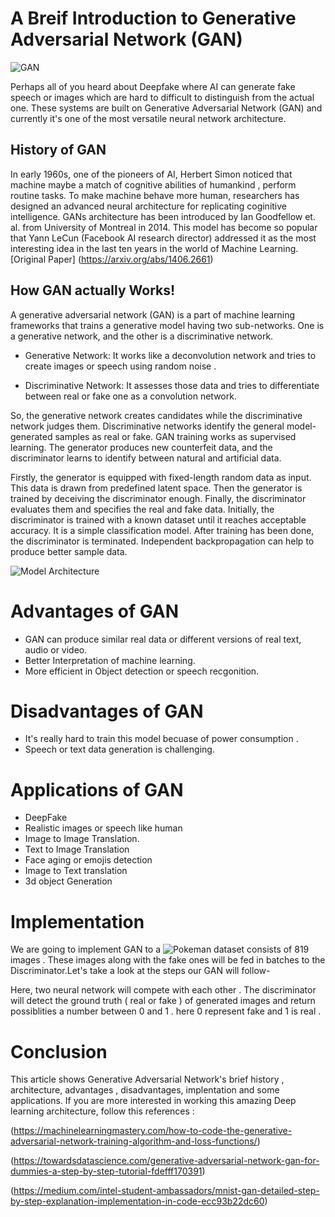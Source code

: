 # A Breif Introduction to Generative Adversarial Network (GAN)

![GAN](https://github.com/ron352/winter-of-contributing/blob/Datascience_With_Python/Datascience_With_Python/Deep%20Learning/Algorithms/Generative%20Adversarial%20Network/Images/GAN.png)

Perhaps all of you heard about Deepfake where AI can generate fake speech or images which are hard to difficult to distinguish from the actual one. These systems are built on Generative Adversarial Network (GAN) and currently it's one of the most versatile neural network architecture.

## History of GAN

In early 1960s, one of the pioneers of AI, Herbert Simon noticed that machine maybe a match of cognitive abilities of humankind , perform routine tasks. To make machine behave more human, researchers has designed an advanced neural architecture for replicating coginitive intelligence. GANs architecture has been introduced by Ian Goodfellow et. al. from University of Montreal in 2014. This model has become so popular that Yann LeCun (Facebook AI research director) addressed it as the most interesting idea in the last ten years in the world of Machine Learning.
[Original Paper] (https://arxiv.org/abs/1406.2661)

## How GAN actually Works!

A generative adversarial network (GAN) is a part of machine learning frameworks that trains a generative model having two sub-networks. One is a generative network, and the other is a discriminative network.

- Generative Network: It works like a deconvolution network and tries to create images or speech using random noise .

- Discriminative Network: It assesses those data and tries to differentiate between real or fake one as a convolution network.

So, the generative network creates candidates while the discriminative network judges them. Discriminative networks identify the general model-generated samples as real or fake. GAN training works as supervised learning. The generator produces new counterfeit data, and the discriminator learns to identify between natural and artificial data.

Firstly, the generator is equipped with fixed-length random data as input. This data is drawn from predefined latent space. Then the generator is trained by deceiving the discriminator enough. Finally, the discriminator evaluates them and specifies the real and fake data. Initially, the discriminator is trained with a known dataset until it reaches acceptable accuracy. It is a simple classification model. After training has been done, the discriminator is terminated. Independent backpropagation can help to produce better sample data.

![Model Architecture](https://github.com/ron352/winter-of-contributing/blob/Datascience_With_Python/Datascience_With_Python/Deep%20Learning/Algorithms/Generative%20Adversarial%20Network/Images/generative-adversarial-network.png)


# Advantages of GAN

- GAN can produce similar real data or different versions of real text, audio or video.
- Better Interpretation of machine learning.
- More efficient in Object detection or speech recgonition.

# Disadvantages of GAN 
- It's really hard to train this model becuase of power consumption .
- Speech or text data generation is challenging.

# Applications of GAN

-  DeepFake 
-  Realistic images or speech like human
-  Image to Image Translation.
-  Text to Image Translation
-  Face aging or emojis detection
-  Image to Text translation
-  3d object Generation 

# Implementation

We are going to implement GAN to a ![Pokeman dataset](https://www.kaggle.com/kvpratama/pokemon-images-dataset) consists of 819 images . 
These images along with the fake ones will be fed in batches to the Discriminator.Let's take a look at the steps our GAN will follow-

Here, two neural network will compete with each other . The discriminator will detect the ground truth ( real or fake ) of generated images and return possiblities a number between 0 and 1 . here 0 represent fake and 1 is real .

# Conclusion 
This article shows Generative Adversarial Network's brief history , architecture, advantages , disadvantages, implentation and some applications. If you are more interested in working this amazing Deep learning architecture, follow this references :

(https://machinelearningmastery.com/how-to-code-the-generative-adversarial-network-training-algorithm-and-loss-functions/)

(https://towardsdatascience.com/generative-adversarial-network-gan-for-dummies-a-step-by-step-tutorial-fdefff170391)

(https://medium.com/intel-student-ambassadors/mnist-gan-detailed-step-by-step-explanation-implementation-in-code-ecc93b22dc60)



